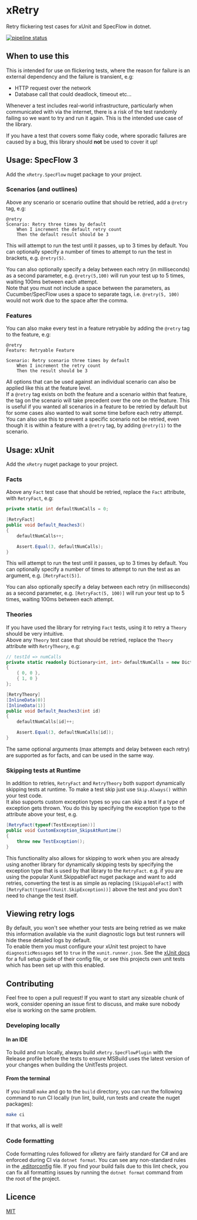 [//]: # (This file is auto-generated, do not modify it directly. Instead, update the files under docs/)


[//]: \# (Src: repo/header.md)

# xRetry
Retry flickering test cases for xUnit and SpecFlow in dotnet.

[//]: \# (Src: ciBadge.md)

[![pipeline status](https://github.com/JoshKeegan/xRetry/actions/workflows/cicd.yaml/badge.svg)](https://github.com/JoshKeegan/xRetry/actions)

[//]: \# (Src: whenToUse.md)

## When to use this
This is intended for use on flickering tests, where the reason for failure is an external 
dependency and the failure is transient, e.g:
 - HTTP request over the network
 - Database call that could deadlock, timeout etc...

Whenever a test includes real-world infrastructure, particularly when communicated with via the
internet, there is a risk of the test randomly failing so we want to try and run it again. 
This is the intended use case of the library.  

If you have a test that covers some flaky code, where sporadic failures are caused by a bug, 
this library should **not** be used to cover it up!

[//]: \# (Src: xRetry.SpecFlow/usage.md)

## Usage: SpecFlow 3
Add the `xRetry.SpecFlow` nuget package to your project.  

### Scenarios (and outlines)
Above any scenario or scenario outline that should be retried, add a `@retry` tag, e.g:
```gherkin
@retry
Scenario: Retry three times by default
	When I increment the default retry count
	Then the default result should be 3
```
This will attempt to run the test until it passes, up to 3 times by default. 
You can optionally specify a number of times to attempt to run the test in brackets, e.g. `@retry(5)`.  

You can also optionally specify a delay between each retry (in milliseconds) as a second 
parameter, e.g. `@retry(5,100)` will run your test up to 5 times, waiting 100ms between each attempt.  
Note that you must not include a space between the parameters, as Cucumber/SpecFlow uses
a space to separate tags, i.e. `@retry(5, 100)` would not work due to the space after the comma.


### Features
You can also make every test in a feature retryable by adding the `@retry` tag to the feature, e.g:
```gherkin
@retry
Feature: Retryable Feature

Scenario: Retry scenario three times by default
	When I increment the retry count
	Then the result should be 3
```
All options that can be used against an individual scenario can also be applied like this at the feature level.  
If a `@retry` tag exists on both the feature and a scenario within that feature, the tag on the scenario will take
precedent over the one on the feature. This is useful if you wanted all scenarios in a feature to be retried 
by default but for some cases also wanted to wait some time before each retry attempt. You can also use this to prevent a specific scenario not be retried, even though it is within a feature with a `@retry` tag, by adding `@retry(1)` to the scenario.

[//]: \# (Src: xRetry/usage.md)

## Usage: xUnit
Add the `xRetry` nuget package to your project.

### Facts
Above any `Fact` test case that should be retried, replace the `Fact` attribute, with 
`RetryFact`, e.g:
```cs
private static int defaultNumCalls = 0;

[RetryFact]
public void Default_Reaches3()
{
    defaultNumCalls++;

    Assert.Equal(3, defaultNumCalls);
}

```
This will attempt to run the test until it passes, up to 3 times by default. 
You can optionally specify a number of times to attempt to run the test as an argument, e.g. `[RetryFact(5)]`.  

You can also optionally specify a delay between each retry (in milliseconds) as a second 
parameter, e.g. `[RetryFact(5, 100)]` will run your test up to 5 times, waiting 100ms between each attempt.


### Theories
If you have used the library for retrying `Fact` tests, using it to retry a `Theory` should be very intuitive.  
Above any `Theory` test case that should be retried, replace the `Theory` attribute with `RetryTheory`, e.g:
```cs
// testId => numCalls
private static readonly Dictionary<int, int> defaultNumCalls = new Dictionary<int, int>()
{
    { 0, 0 },
    { 1, 0 }
};

[RetryTheory]
[InlineData(0)]
[InlineData(1)]
public void Default_Reaches3(int id)
{
    defaultNumCalls[id]++;

    Assert.Equal(3, defaultNumCalls[id]);
}
```
The same optional arguments (max attempts and delay between each retry) are supported as for facts, and can be used in the same way.

### Skipping tests at Runtime
In addition to retries, `RetryFact` and `RetryTheory` both support dynamically skipping tests at runtime. To make a test skip just use `Skip.Always()`
within your test code.  
It also supports custom exception types so you can skip a test if a type of exception gets thrown. You do this by specifying the exception type to the 
attribute above your test, e.g.
```cs
[RetryFact(typeof(TestException))]
public void CustomException_SkipsAtRuntime()
{
    throw new TestException();
}
```
This functionality also allows for skipping to work when you are already using another library for dynamically skipping tests by specifying the exception
type that is used by that library to the `RetryFact`. e.g. if you are using the popular Xunit.SkippableFact nuget package and want to add retries, converting the 
test is as simple as replacing `[SkippableFact]` with `[RetryFact(typeof(Xunit.SkipException))]` above the test and you don't need to change the test itself.

[//]: \# (Src: logs.md)

## Viewing retry logs
By default, you won't see whether your tests are being retried as we make this information available 
via the xunit diagnostic logs but test runners will hide these detailed logs by default.  
To enable them you must configure your xUnit test project to have `diagnosticMessages` set to `true` in the `xunit.runner.json`. 
See the [xUnit docs](https://xunit.net/docs/configuration-files) for a full setup guide of their config file, or see
this projects own unit tests which has been set up with this enabled.

[//]: \# (Src: contributing.md)

## Contributing
Feel free to open a pull request! If you want to start any sizeable chunk of work, consider 
opening an issue first to discuss, and make sure nobody else is working on the same problem.  

### Developing locally
#### In an IDE
To build and run locally, always build `xRetry.SpecFlowPlugin` with the Release profile before the tests to ensure MSBuild uses the latest version of your changes when building the UnitTests project.  

#### From the terminal
If you install `make` and go to the `build` directory, you can run the following command to run CI locally (run lint, build, run tests and create the nuget packages):
```bash
make ci
```
If that works, all is well!

### Code formatting
Code formatting rules followed for xRetry are fairly standard for C# and are enforced during CI via `dotnet format`. You can see any non-standard rules in the [.editorconfig](.editorconfig) file. If you find your build fails due to this lint check, you can fix all formatting issues by running the `dotnet format` command from the root of the project.

[//]: \# (Src: repo/footer.md)

## Licence
[MIT](LICENSE)
